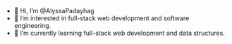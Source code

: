 - 👋 Hi, I’m @AlyssaPadayhag
- 👀 I’m interested in full-stack web development and software engineering.
- 🌱 I’m currently learning full-stack web development and data structures.

<!---
AlyssaPadayhag/AlyssaPadayhag is a ✨ special ✨ repository because its `README.md` (this file) appears on your GitHub profile.
You can click the Preview link to take a look at your changes.
--->
